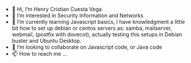 - 👋 Hi, I’m Henry Cristian Cuesta Vega
- 👀 I’m interested in Security Information and Networks
- 🌱 I’m currently learning Javascript basics, I have knowledgment a little bit how to set up debian or centos servers as: samba, mailserver, webmail, (postfix with dovecot), actually testing this setups in Debian buster and Ubuntu Desktop.
- 💞️ I’m looking to collaborate on Javascript code, or Java code
- 📫 How to reach me ...

<!---
cristiancv/cristiancv is a ✨ special ✨ repository because its `README.md` (this file) appears on your GitHub profile.
You can click the Preview link to take a look at your changes.
--->
